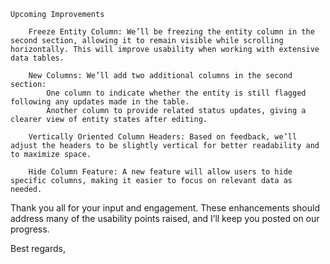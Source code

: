 
    Upcoming Improvements

        Freeze Entity Column: We’ll be freezing the entity column in the second section, allowing it to remain visible while scrolling horizontally. This will improve usability when working with extensive data tables.

        New Columns: We’ll add two additional columns in the second section:
            One column to indicate whether the entity is still flagged following any updates made in the table.
            Another column to provide related status updates, giving a clearer view of entity states after editing.

        Vertically Oriented Column Headers: Based on feedback, we’ll adjust the headers to be slightly vertical for better readability and to maximize space.

        Hide Column Feature: A new feature will allow users to hide specific columns, making it easier to focus on relevant data as needed.

Thank you all for your input and engagement. These enhancements should address many of the usability points raised, and I’ll keep you posted on our progress.

Best regards,
